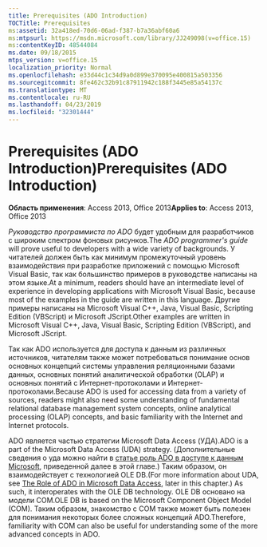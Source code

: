 ```yaml
---
title: Prerequisites (ADO Introduction)
TOCTitle: Prerequisites
ms:assetid: 32a418ed-70d6-06ad-f387-b7a36abf60a6
ms:mtpsurl: https://msdn.microsoft.com/library/JJ249098(v=office.15)
ms:contentKeyID: 48544084
ms.date: 09/18/2015
mtps_version: v=office.15
localization_priority: Normal
ms.openlocfilehash: e33d44c1c34d9a0d899e370095e400815a503356
ms.sourcegitcommit: 8fe462c32b91c87911942c188f3445e85a54137c
ms.translationtype: MT
ms.contentlocale: ru-RU
ms.lasthandoff: 04/23/2019
ms.locfileid: "32301444"
---
```

# <a name="prerequisites-ado-introduction"></a><span data-ttu-id="31954-102">Prerequisites (ADO Introduction)</span><span class="sxs-lookup"><span data-stu-id="31954-102">Prerequisites (ADO Introduction)</span></span>

<span data-ttu-id="31954-103">**Область применения**: Access 2013, Office 2013</span><span class="sxs-lookup"><span data-stu-id="31954-103">**Applies to**: Access 2013, Office 2013</span></span>

<span data-ttu-id="31954-104">*Руководство программиста по ADO* будет удобным для разработчиков с широким спектром фоновых рисунков.</span><span class="sxs-lookup"><span data-stu-id="31954-104">The *ADO programmer's guide* will prove useful to developers with a wide variety of backgrounds.</span></span> <span data-ttu-id="31954-105">У читателей должен быть как минимум промежуточный уровень взаимодействия при разработке приложений с помощью Microsoft Visual Basic, так как большинство примеров в руководстве написаны на этом языке.</span><span class="sxs-lookup"><span data-stu-id="31954-105">At a minimum, readers should have an intermediate level of experience in developing applications with Microsoft Visual Basic, because most of the examples in the guide are written in this language.</span></span> <span data-ttu-id="31954-106">Другие примеры написаны на Microsoft Visual C++, Java, Visual Basic, Scripting Edition (VBScript) и Microsoft JScript.</span><span class="sxs-lookup"><span data-stu-id="31954-106">Other examples are written in Microsoft Visual C++, Java, Visual Basic, Scripting Edition (VBScript), and Microsoft JScript.</span></span>

<span data-ttu-id="31954-107">Так как ADO используется для доступа к данным из различных источников, читателям также может потребоваться понимание основ основных концепций системы управления реляционными базами данных, основных понятий аналитической обработки (OLAP) и основных понятий с Интернет-протоколами и Интернет-протоколами.</span><span class="sxs-lookup"><span data-stu-id="31954-107">Because ADO is used for accessing data from a variety of sources, readers might also need some understanding of fundamental relational database management system concepts, online analytical processing (OLAP) concepts, and basic familiarity with the Internet and Internet protocols.</span></span>

<span data-ttu-id="31954-108">ADO является частью стратегии Microsoft Data Access (УДА).</span><span class="sxs-lookup"><span data-stu-id="31954-108">ADO is a part of the Microsoft Data Access (UDA) strategy.</span></span> <span data-ttu-id="31954-109">(Дополнительные сведения о уда можно найти в [статье роль ADO в доступе к данным Microsoft](the-role-of-ado-in-microsoft-data-access.md), приведенной далее в этой главе.) Таким образом, он взаимодействует с технологией OLE DB.</span><span class="sxs-lookup"><span data-stu-id="31954-109">(For more information about UDA, see [The Role of ADO in Microsoft Data Access](the-role-of-ado-in-microsoft-data-access.md), later in this chapter.) As such, it interoperates with the OLE DB technology.</span></span> <span data-ttu-id="31954-110">OLE DB основано на модели COM.</span><span class="sxs-lookup"><span data-stu-id="31954-110">OLE DB is based on the Microsoft Component Object Model (COM).</span></span> <span data-ttu-id="31954-111">Таким образом, знакомство с COM также может быть полезен для понимания некоторых более сложных концепций ADO.</span><span class="sxs-lookup"><span data-stu-id="31954-111">Therefore, familiarity with COM can also be useful for understanding some of the more advanced concepts in ADO.</span></span>

